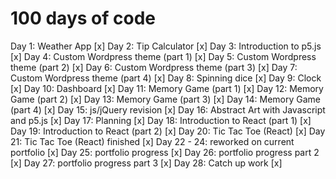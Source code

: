 # 100 days of code

Day 1: Weather App [x]
Day 2: Tip Calculator [x]
Day 3: Introduction to p5.js [x]
Day 4: Custom Wordpress theme (part 1) [x]
Day 5: Custom Wordpress theme (part 2) [x]
Day 6: Custom Wordpress theme (part 3) [x]
Day 7: Custom Wordpress theme (part 4) [x]
Day 8: Spinning dice [x]
Day 9: Clock [x]
Day 10: Dashboard [x]
Day 11: Memory Game (part 1) [x]
Day 12: Memory Game (part 2) [x]
Day 13: Memory Game (part 3) [x]
Day 14: Memory Game (part 4) [x]
Day 15: js/jQuery revision [x]
Day 16: Abstract Art with Javascript and p5.js [x]
Day 17: Planning [x]
Day 18: Introduction to React (part 1) [x]
Day 19: Introduction to React (part 2) [x]
Day 20: Tic Tac Toe (React) [x]
Day 21: Tic Tac Toe (React) finished [x]
Day 22 - 24: reworked on current portfolio [x]
Day 25: portfolio progress [x]
Day 26: portfolio progress part 2 [x]
Day 27: portfolio progress part 3 [x]
Day 28: Catch up work [x]